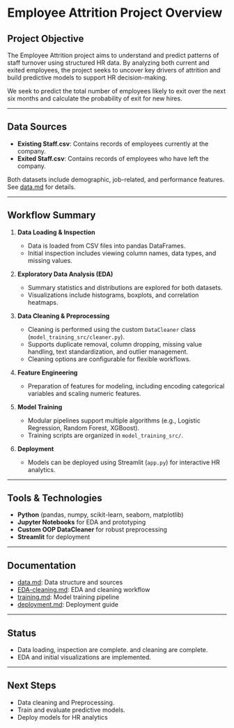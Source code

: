# Employee Attrition Project Overview

## Project Objective

The Employee Attrition project aims to understand and predict patterns of staff turnover using structured HR data. By analyzing both current and exited employees, the project seeks to uncover key drivers of attrition and build predictive models to support HR decision-making.  

We seek to predict the total number of employees likely to exit over the next six months and calculate the probability of exit for new hires. 

---

## Data Sources

- **Existing Staff.csv**: Contains records of employees currently at the company.
- **Exited Staff.csv**: Contains records of employees who have left the company.

Both datasets include demographic, job-related, and performance features. See [data.md](data.md) for details.

---

## Workflow Summary

1. **Data Loading & Inspection**
   - Data is loaded from CSV files into pandas DataFrames.
   - Initial inspection includes viewing column names, data types, and missing values.

2. **Exploratory Data Analysis (EDA)**
   - Summary statistics and distributions are explored for both datasets.
   - Visualizations include histograms, boxplots, and correlation heatmaps.

3. **Data Cleaning & Preprocessing**
   - Cleaning is performed using the custom `DataCleaner` class (`model_training_src/cleaner.py`).
   - Supports duplicate removal, column dropping, missing value handling, text standardization, and outlier management.
   - Cleaning options are configurable for flexible workflows.

4. **Feature Engineering**
   - Preparation of features for modeling, including encoding categorical variables and scaling numeric features.

5. **Model Training**
   - Modular pipelines support multiple algorithms (e.g., Logistic Regression, Random Forest, XGBoost).
   - Training scripts are organized in `model_training_src/`.

6. **Deployment**
   - Models can be deployed using Streamlit (`app.py`) for interactive HR analytics.

---

## Tools & Technologies

- **Python** (pandas, numpy, scikit-learn, seaborn, matplotlib)
- **Jupyter Notebooks** for EDA and prototyping
- **Custom OOP DataCleaner** for robust preprocessing
- **Streamlit** for deployment

---

## Documentation

- [data.md](data.md): Data structure and sources
- [EDA-cleaning.md](EDA-cleaning.md): EDA and cleaning workflow
- [training.md](training.md): Model training pipeline
- [deployment.md](deployment.md): Deployment guide

---

## Status

- Data loading, inspection are complete. and cleaning are complete.
- EDA and initial visualizations are implemented.

---

## Next Steps

- Data cleaning and Preprocessing.
- Train and evaluate predictive models.
- Deploy models for HR analytics